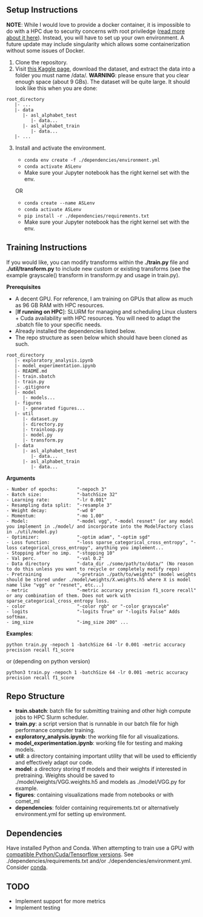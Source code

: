 ## **Setup Instructions**

**NOTE**: While I would love to provide a docker container, it is impossible to do with a HPC due to security concerns with root priviledge ([read more about it here](https://waterprogramming.wordpress.com/2022/05/25/containerizing-your-code-for-hpc-docker-singularity/)). Instead, you will have to set up your own environment. A future update may include singularity which allows some containerization without some issues of Docker.

1. Clone the repository.
2. Visit [this Kaggle page](https://www.kaggle.com/datasets/grassknoted/asl-alphabet), download the dataset, and extract the data into a folder you must name /data/. **WARNING**: please ensure that you clear enough space (about 9 GBs). The dataset will be quite large. It should look like this when you are done:

```
root_directory
   |- ...
   |- data
      |- asl_alphabet_test
         |- data...
      |- asl_alphabet_train
         |- data...
   |- ...
```

3. Install and activate the environment.

   - `conda env create -f ./dependencies/environment.yml`
   - `conda activate ASLenv`
   - Make sure your Jupyter notebook has the right kernel set with the env.

   OR

   - `conda create --name ASLenv`
   - `conda activate ASLenv`
   - `pip install -r ./dependencies/requirements.txt`
   - Make sure your Jupyter notebook has the right kernel set with the env.

## **Training Instructions**

If you would like, you can modify transforms within the **./train.py** file and **./util/transform.py** to include new custom or existing transforms (see the example grayscale() transform in transform.py and usage in train.py).

**Prerequisites**

- A decent GPU. For reference, I am training on GPUs that allow as much as 96 GB RAM with HPC resources.
- [**If running on HPC**]: SLURM for managing and scheduling Linux clusters + Cuda availability with HPC resources. You will need to adapt the .sbatch file to your specific needs.
- Already installed the dependencies listed below.
- The repo structure as seen below which should have been cloned as such.

```
root_directory
   |- exploratory_analysis.ipynb
   |- model_experimentation.ipynb
   |- README.md
   |- train.sbatch
   |- train.py
   |- .gitignore
   |- model
      |- models...
   |- figures
      |- generated figures...
   |- util
      |- dataset.py
      |- directory.py
      |- trainloop.py
      |- model.py
      |- transform.py
   |- data
      |- asl_alphabet_test
         |- data...
      |- asl_alphabet_train
         |- data...
```

**Arguments**

```
- Number of epochs:       "-nepoch 3"
- Batch size:             "-batchSize 32"
- Learning rate:          "-lr 0.001"
- Resampling data split:  "-resample 3"
- Weight decay:           "-wd 0"
- Momentum:               "-mo 1.00"
- Model:                  "-model vgg", "-model resnet" (or any model you implement in ./model/ and incorporate into the ModelFactory class in ./util/model.py)
- Optimizer:              "-optim adam", "-optim sgd"
- Loss function:          "-loss sparse_categorical_cross_entropy", "-loss categorical_cross_entropy", anything you implement...
- Stopping after no imp.  "-stopping 10"
- Val perc.               "-val 0.2"
- Data directory          "-data_dir ./some/path/to/data/" (No reason to do this unless you want to recycle or completely modify repo)
- Pretraining             "-pretrain ./path/to/weights" (model weights should be stored under ./model/weights/X.weights.h5 where X is model name like "vgg" or "resnet", etc...)
- metric                  "-metric accuracy precision f1_score recall" or any combination of them. Does not work with sparse_categorical_cross_entropy loss.
- color                   "-color rgb" or "-color grayscale"
- logits                  "-logits True" or "-logits False" Adds softmax.
- img_size                "-img_size 200" ...
```

**Examples**:

`python train.py -nepoch 1 -batchSize 64 -lr 0.001 -metric accuracy precision recall f1_score`

or (depending on python version)

`python3 train.py -nepoch 1 -batchSize 64 -lr 0.001 -metric accuracy precision recall f1_score`

## **Repo Structure**

- **train.sbatch**: batch file for submitting training and other high compute jobs to HPC Slurm scheduler.
- **train.py**: a script version that is runnable in our batch file for high performance computer training.
- **exploratory_analysis.ipynb**: the working file for all visualizations.
- **model_experimentation.ipynb**: working file for testing and making models.
- **util**: a directory containing important utility that will be used to efficiently and effectively adapt our code.
- **model**: a directory storing tf models and their weights if interested in pretraining. Weights should be saved to ./model/weights/VGG.weights.h5 and models as ./model/VGG.py for example.
- **figures**: containing visualizations made from notebooks or with comet_ml
- **dependencies**: folder containing requirements.txt or alternatively environment.yml for setting up environment.

## **Dependencies**

Have installed Python and Conda. When attempting to train use a GPU with [compatible Python/Cuda/Tensorflow versions](https://www.tensorflow.org/install/source#gpu).
See ./dependencies/requirements.txt and/or ./dependencies/environment.yml. Consider [conda](https://docs.conda.io/en/latest/).

## **TODO**

- Implement support for more metrics
- Implement testing
